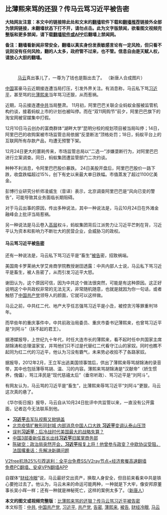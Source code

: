  <h2>比薄熙来骂的还狠？传马云骂习近平被告密</h2> <p class="notice"><b>大陆网友注意：本文中的链接除此处和文末的<a href="https://github.com/bannedbook/fanqiang" >翻墙</a>软件下载和<a href="https://github.com/killgcd/justmysocks/blob/master/README.md">翻墙推荐</a>链接外全部为禁网链接，未翻墙状态下打不开，请勿点击。此为文字版禁闻，欲看图文视频完整版和更多禁闻，请下载<a href="https://github.com/bannedbook/fanqiang">翻墙软件或APP</a>后翻墙上禁闻网。</p><p>备注：翻墙看新闻非常安全，翻墙以真实身份发表敏感言论有一定风险，但只看不说则没有任何风险，翻的人太多，政府管不过来，也不管。信息自由是天赋人权，请放心大胆的翻墙。</b></p>  <div class="entry"> <br /> <figure><figcaption class="wp-caption-text"><a href="https://www.bannedbook.org/bnews/tag/%e9%a9%ac%e4%ba%91/" class="st_tag internal_tag" rel="tag" title="标签 马云 下的日志">马云</a>真出事儿了，一尊为了钱也是豁出去了。 （新唐人合成图片）</figcaption></figure> <p><span class='wp_keywordlink_affiliate'><a href="https://www.bannedbook.org/" title="中国" target="_blank">中国</a></span>富豪马云近期接连遭当局打压，引发外界关注。有消息称，马云私下骂<a href="https://www.bannedbook.org/bnews/tag/%e4%b9%a0%e8%bf%91%e5%b9%b3/" class="st_tag internal_tag" rel="tag" title="标签 习近平 下的日志">习近平</a>，甚至骂的比<a href="https://www.bannedbook.org/bnews/tag/%e8%96%84%e7%86%99%e6%9d%a5/" class="st_tag internal_tag" rel="tag" title="标签 薄熙来 下的日志">薄熙来</a>当年骂习还狠，从而惹祸。</p> <p>近期，马云接连遭<a href="https://www.bannedbook.org/bnews/tag/%e4%b8%ad%e5%85%b1/" class="st_tag internal_tag" rel="tag" title="标签 中共 下的日志">中共</a>当局整肃。 11月初，阿里巴巴关联企业蚂蚁金服被监管机构约谈，接着蚂蚁上市的计划也被叫停。而在“双11网购节”前夕，阿里巴巴旗下的淘宝网被官媒集中打假。</p> <p>12月10日马云创办的富商群体“湖畔大学”昆明分校的规划项目被当局叫停；14日，阿里巴巴的收购案被市场监管总局依据“反垄断法”顶格处罚；18日，蚂蚁平台上的互联网所有存款产品，均遭无预警下架。</p> <p>12月24日更大的噩耗传来，市场监管总局以“二选一”涉嫌垄断行为，对阿里巴巴进行立案调查。同日，蚂蚁集团遭监管部门二次约谈。</p>  <p>种种不利消息，令阿里巴巴股价暴跌。 24日美股开盘后，阿里巴巴股价一路下跌，收盘跌幅超过15%，创下有史以来最大单日跌幅。市值蒸发了超过1100亿美金。</p> <p>彭博行业研究分析师凌威生（音译）表示，北京调查阿里巴巴是“风向已变的警告”，可能导致其业务面临长期阻碍。</p> <p>对于马云出事的原因，传出多种说法，其中一种说法是，马云10月24日在外滩金融峰会上批评当局惹祸。</p> <p>另一种说法是马云卷入<span class='wp_keywordlink_affiliate'><a href="https://www.bannedbook.org/bnews/ccpdope/" title="中共高层内幕" target="_blank">高层</a></span>权斗，蚂蚁集团背后江派势力让习近平芒刺在背，习近平认为资本和影响力不断壮大的民营企业，会威胁习的政权。</p>  <h4><strong>马云骂习近平被<a href="https://www.bannedbook.org/bnews/tag/%E5%91%8A%E5%AF%86/" class="st_tag internal_tag" rel="tag" title="标签 告密 下的日志">告密</a></strong></h4> <p>还有一种说法是，马云私下骂习近平是“畜生”<a href="https://www.bannedbook.org/bnews/tag/%E8%A2%AB%E5%91%8A/" class="st_tag internal_tag" rel="tag" title="标签 被告 下的日志">被告</a>密，招致祸端。</p> <p>美国南卡罗莱纳大学艾肯商学院教授谢田透露：中共内部人士说，马云私下骂习近平是畜生，被人告密了，从而引发习近平大怒。</p> <p>谢田认为，这个原因可信，因为中共这个做法很突然，可能是有这种原因。这正好说明这个中共政权非常的无法无天，非常随机随意，也就是就因为你一句话，或者触怒了<a href="https://www.bannedbook.org/bnews/tag/%e4%b8%ad%e5%9b%bd%e5%85%b1%e4%ba%a7%e5%85%9a/" class="st_tag internal_tag" rel="tag" title="标签 中国共产党 下的日志">中国共产党</a>领导人的颜面，它就可以这样做。</p> <p>马云之前，中共红二代、地产大亨任志强骂习近平是小丑，被控贪污等罪重判18年。</p>  <p>而早些年的重庆事件中，中共前政治局委员、重庆市委书记薄熙来，也曾骂习近平是“刘阿斗”（扶不起的君王）。</p> <p>据港媒报导，上世纪九十年代，时任大连市长的薄熙来，看不起时任中共国家主席胡锦涛和总理温家宝，并骂他们只不过是代替红二代看守江山的家奴。同时也瞧不起同为红二代的习近平，他认为习没有霸气，未来势必收拾不了各路家奴。</p> <p>据报导，2012年2月，王立军出逃美国领事馆后，供出了薄熙来辱骂胡锦涛的录音带，其中也包括薄辱骂胡、温、习的内容。薄熙来骂胡锦涛是“汉献帝”（娇生惯养，傀儡），骂江泽民是“现代慈禧太后”（垂帘听政）、骂习近平是“刘阿斗”。</p> <p>有网友认为，马云骂的习近平是“畜生”，比薄熙来辱骂习近平“刘阿斗”更狠，马云这次真的悬了。</p>  <p>《华尔街日报》报导，马云自从10月24日批评中共监管以来，一直没有公开露面，记者迄今无法联系到他。</p> <ul class='op-related-articles' title='相关阅读'> <li><a href='https://www.bannedbook.org/bnews/cbnews/20201227/1455634.html' target='_blank'><b>习近平</b>去军队视察又掀锅盖</a></li> <li><a href='https://www.bannedbook.org/bnews/topimagenews/20201227/1455617.html' target='_blank'>北京疫情扩散形同封城 内部消息中国人口大跌 <b>习近平</b>变调认泰山压顶</a></li> <li><a href='https://www.bannedbook.org/bnews/ssgc/20201226/1455554.html' target='_blank'>误判<b>习近平</b>：后冷战时代美国最大的战略失算？</a></li> <li><a href='https://www.bannedbook.org/bnews/baitai/20201226/1455523.html' target='_blank'>中国3部委新任首长出线<b>习近平</b>旧属掌商务部</a></li> <li><a href='https://www.bannedbook.org/bnews/cbnews/20201226/1455474.html' target='_blank'>陈破空：政治局突然开会，<b>习近平</b>报复上将！他曾参与政变？中欧协议受阻，法国撂重话：先解决新疆问题</a></li> </ul> <p class="texttj"> <a href="https://www.bannedbook.org/forum23/topic22702.html" target="_blank">V2free机场25%引荐返利：全平台免费SS/V2ray节点+经济套餐高速翻墙</a><br/> <a href="https://github.com/bannedbook/fanqiang/wiki/%E7%A6%81%E9%97%BB%E7%BD%91%E5%AE%89%E5%8D%93%E7%BF%BB%E5%A2%99%E6%96%B0%E9%97%BBAPP" target="_blank">免费PC翻墙、安卓VPN翻墙APP</a></p><p>自媒体“<a href="https://www.bannedbook.org/bnews/tag/%e8%b4%a2%e7%bb%8f%e5%86%b7%e7%9c%bc/" class="st_tag internal_tag" rel="tag" title="标签 财经冷眼 下的日志">财经冷眼</a>”说，马云最好交出资产，换取人身安全，但目前来看来中共是铁心要抢过去了。他认为，马云未来的命运可能两种，一种就是下大牢，像安邦原董事长吴小晖一样；还有一种就是神秘死亡，这样的案例太多了。（<span class='wp_keywordlink_affiliate'><a href="https://www.ntdtv.com/" title="新唐人">新唐人</a></span>）</p><a name='sharetosocial'></a>       <div><b>本文的图文或视频完整版</b>：<a href='https://www.bannedbook.org/bnews/comments/20201227/1455653.html'>比薄熙来骂的还狠？传马云骂习近平被告密</a></div>  </div><!--END ENTRY--> <div class="postfooter"> <div>本文标签：<a href="https://www.bannedbook.org/bnews/tag/%e4%b8%ad%e5%85%b1/" rel="tag">中共</a>, <a href="https://www.bannedbook.org/bnews/tag/%e4%b8%ad%e5%9b%bd%e5%85%b1%e4%ba%a7%e5%85%9a/" rel="tag">中国共产党</a>, <a href="https://www.bannedbook.org/bnews/tag/%e4%b9%a0%e8%bf%91%e5%b9%b3/" rel="tag">习近平</a>, <a href="https://www.bannedbook.org/bnews/tag/%e5%85%b1%e4%ba%a7%e5%85%9a/" rel="tag">共产党</a>, <a href="https://www.bannedbook.org/bnews/tag/%E5%91%8A%E5%AF%86/" rel="tag">告密</a>, <a href="https://www.bannedbook.org/bnews/tag/%e8%96%84%e7%86%99%e6%9d%a5/" rel="tag">薄熙来</a>, <a href="https://www.bannedbook.org/bnews/tag/%E8%A2%AB%E5%91%8A/" rel="tag">被告</a>, <a href="https://www.bannedbook.org/bnews/tag/%e8%b4%a2%e7%bb%8f%e5%86%b7%e7%9c%bc/" rel="tag">财经冷眼</a>, <a href="https://www.bannedbook.org/bnews/tag/%e9%a9%ac%e4%ba%91/" rel="tag">马云</a></div>  </div><!--END POSTFOOTER--> 